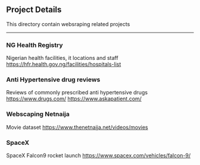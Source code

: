 ## Project Details
This directory contain websraping related projects

---
### NG Health Registry
Nigerian health facilities, it locations and  staff
https://hfr.health.gov.ng/facilities/hospitals-list 

### Anti Hypertensive drug reviews
Reviews of commonly prescribed anti hypertensive drugs
https://www.drugs.com/
https://www.askapatient.com/

### Webscaping Netnaija
Movie dataset 
https://www.thenetnaija.net/videos/movies

### SpaceX
SpaceX Falcon9 rocket launch
https://www.spacex.com/vehicles/falcon-9/


